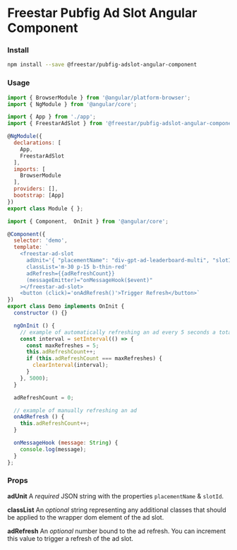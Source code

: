 # Freestar Pubfig Ad Slot Angular Component

### Install

```sh
npm install --save @freestar/pubfig-adslot-angular-component
```

### Usage

```js
import { BrowserModule } from '@angular/platform-browser';
import { NgModule } from '@angular/core';

import { App } from './app';
import { FreestarAdSlot } from '@freestar/pubfig-adslot-angular-component';

@NgModule({
  declarations: [
    App,
    FreestarAdSlot
  ],
  imports: [
    BrowserModule
  ],
  providers: [],
  bootstrap: [App]
})
export class Module { };

import { Component,  OnInit } from '@angular/core';

@Component({
  selector: 'demo',
  template: `
    <freestar-ad-slot
      adUnit='{ "placementName": "div-gpt-ad-leaderboard-multi", "slotId": "div-gpt-ad-leaderboard-multi" }'
      classList='m-30 p-15 b-thin-red'
      adRefresh={{adRefreshCount}}
      (messageEmitter)="onMessageHook($event)"
    ></freestar-ad-slot>
    <button (click)='onAdRefresh()'>Trigger Refresh</button>`
})
export class Demo implements OnInit {
  constructor () {}

  ngOnInit () {
    // example of automatically refreshing an ad every 5 seconds a total of 5 times
    const interval = setInterval(() => {
      const maxRefreshes = 5;
      this.adRefreshCount++;
      if (this.adRefreshCount === maxRefreshes) {
        clearInterval(interval);
      }
    }, 5000);
  }

  adRefreshCount = 0;

  // example of manually refreshing an ad
  onAdRefresh () {
    this.adRefreshCount++;
  }

  onMessageHook (message: String) {
    console.log(message);
  }
};
```

### Props

**adUnit**
A *required* JSON string with the properties `placementName` & `slotId`.

**classList**
An *optional* string representing any additional classes that should be applied to the wrapper dom element of the ad slot.

**adRefresh**
An *optional* number bound to the ad refresh. You can increment this value to trigger a refresh of the ad slot.

